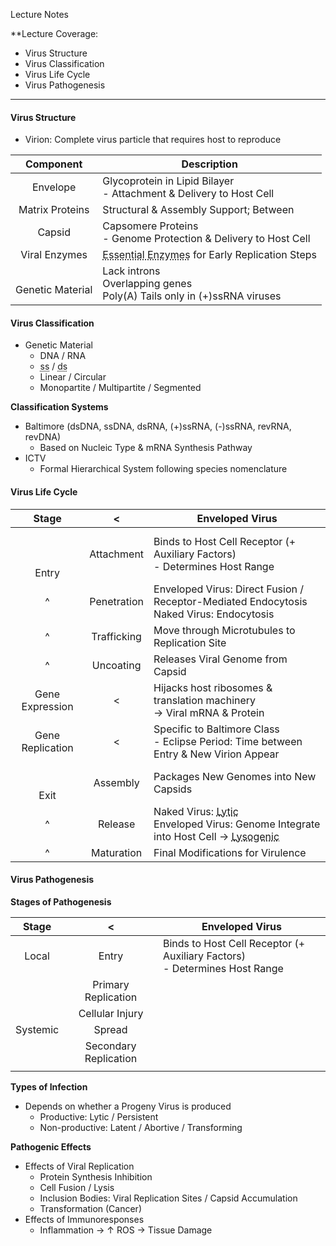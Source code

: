Lecture Notes

**Lecture Coverage:
- Virus Structure
- Virus Classification
- Virus Life Cycle
- Virus Pathogenesis

---
#### **Virus Structure**
- Virion: Complete virus particle that requires host to reproduce

|      Component       | Description                                                                                                         |
| :------------------: | ------------------------------------------------------------------------------------------------------------------- |
|       Envelope       | Glycoprotein in Lipid Bilayer<br>- Attachment & Delivery to Host Cell                                               |
|   Matrix Proteins    | Structural & Assembly Support; Between                                                                              |
|        Capsid        | Capsomere Proteins<br>- Genome Protection & Delivery to Host Cell                                                   |
|    Viral Enzymes     | <abbr Title="e.g. Reverse Transcriptase, Integrase & Protease">Essential Enzymes</abbr> for Early Replication Steps |
| <br>Genetic Material | Lack introns<br>Overlapping genes<br>Poly(A) Tails only in (+)ssRNA viruses                                         |



#### **Virus Classification**
- Genetic Material
	- DNA / RNA
	- <abbr Title="Single Strand">ss</abbr> / <abbr Title="Double Strand">ds</abbr>
	- Linear / Circular
	- Monopartite / Multipartite / Segmented

**Classification Systems**
- Baltimore (dsDNA, ssDNA, dsRNA, (+)ssRNA, (-)ssRNA, revRNA, revDNA)
	- Based on Nucleic Type & mRNA Synthesis Pathway
- ICTV
	- Formal Hierarchical System following species nomenclature


#### **Virus Life Cycle**

|       Stage       |      <      | Enveloped Virus                                                                                                                                                                        |
| :---------------: | :---------: | -------------------------------------------------------------------------------------------------------------------------------------------------------------------------------------- |
| <br><br><br>Entry | Attachment  | Binds to Host Cell Receptor (+ Auxiliary Factors)<br>- Determines Host Range                                                                                                           |
|         ^         | Penetration | Enveloped Virus: Direct Fusion / Receptor-Mediated Endocytosis<br>Naked Virus: Endocytosis                                                                                             |
|         ^         | Trafficking | Move through Microtubules to Replication Site                                                                                                                                          |
|         ^         |  Uncoating  | Releases Viral Genome from Capsid                                                                                                                                                      |
|  Gene Expression  |      <      | Hijacks host ribosomes & translation machinery<br>→ Viral mRNA & Protein                                                                                                               |
| Gene Replication  |      <      | Specific to Baltimore Class<br>- Eclipse Period: Time between Entry & New Virion Appear                                                                                                |
|   <br><br>Exit    |  Assembly   | Packages New Genomes into New Capsids                                                                                                                                                  |
|         ^         |   Release   | Naked Virus: <abbr Title="Host Cell Lysis">Lytic</abbr><br>Enveloped Virus: Genome Integrate into Host Cell → <abbr Title="Make New Envelope with Host Cell Membrane">Lysogenic</abbr> |
|         ^         | Maturation  | Final Modifications for Virulence                                                                                                                                                      |



#### **Virus Pathogenesis**
**Stages of Pathogenesis**

|  Stage   |           <           | Enveloped Virus                                                              |
| :------: | :-------------------: | ---------------------------------------------------------------------------- |
|  Local   |         Entry         | Binds to Host Cell Receptor (+ Auxiliary Factors)<br>- Determines Host Range |
|          |  Primary Replication  |                                                                              |
|          |    Cellular Injury    |                                                                              |
| Systemic |        Spread         |                                                                              |
|          | Secondary Replication |                                                                              |
|          |                       |                                                                              |

**Types of Infection**
- Depends on whether a Progeny Virus is produced
	- Productive: Lytic / Persistent
	- Non-productive: Latent / Abortive / Transforming

**Pathogenic Effects**
- Effects of Viral Replication
	- Protein Synthesis Inhibition
	- Cell Fusion / Lysis
	- Inclusion Bodies: Viral Replication Sites / Capsid Accumulation
	- Transformation (Cancer)
- Effects of Immunoresponses
	- Inflammation → ↑ ROS → Tissue Damage
